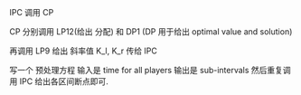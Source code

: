 
IPC 调用  CP

CP 分别调用 LP12(给出 分配) 和 DP1 (DP 用于给出 optimal value and solution)

再调用 LP9 给出 斜率值 K_l, K_r  传给 IPC

写一个 预处理方程  输入是  time for all players 输出是 sub-intervals
然后重复调用  IPC 给出各区间断点即可.
